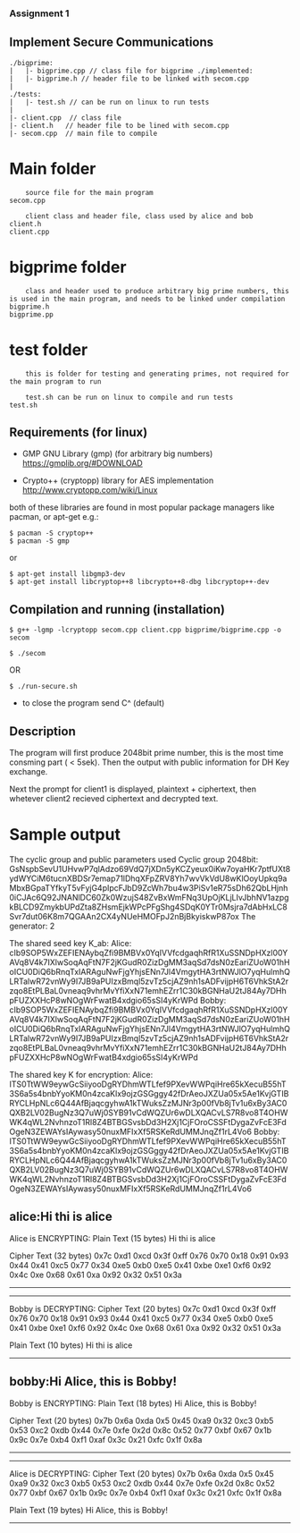 ### Assignment 1
## Implement Secure Communications

	./bigprime:
	|	|- bigprime.cpp // class file for bigprime ./implemented:
	|	|- bigprime.h // header file to be linked with secom.cpp
	|
	./tests:
	|	|- test.sh // can be run on linux to run tests
	|
	|- client.cpp  // class file
	|- client.h   // header file to be lined with secom.cpp
	|- secom.cpp  // main file to compile


# Main folder

		source file for the main program
	secom.cpp

		client class and header file, class used by alice and bob
	client.h
	client.cpp


# bigprime folder

		class and header used to produce arbitrary big prime numbers, this is used in the main program, and needs to be linked under compilation
	bigprime.h
	bigprime.pp


# test folder

		this is folder for testing and generating primes, not required for the main program to run

		test.sh can be run on linux to compile and run tests
	test.sh

## Requirements (for linux)

* GMP GNU Library (gmp) (for arbitrary big numbers)
https://gmplib.org/#DOWNLOAD

* Crypto++ (cryptopp) library for AES implementation
http://www.cryptopp.com/wiki/Linux

both of these libraries are found in most popular package managers like pacman, or apt-get
e.g.:

	$ pacman -S cryptop++
	$ pacman -S gmp

or

	$ apt-get install libgmp3-dev
	$ apt-get install libcryptop++8 libcrypto++8-dbg libcryptop++-dev

## Compilation and running (installation)
	$ g++ -lgmp -lcryptopp secom.cpp client.cpp bigprime/bigprime.cpp -o secom

	$ ./secom

OR

	$ ./run-secure.sh

* to close the program send C^ (default)

## Description

The program will first produce 2048bit prime number, this is the most time consming part ( < 5sek).
Then the output with public information for DH Key exchange.

Next the prompt for client1 is displayed, plaintext + ciphertext, then whetever client2 recieved ciphertext and decrypted text.

# Sample output

The cyclic group and public parameters used
Cyclic group 2048bit:
GsNspbSevU1UHvwP7qlAdzo69VdQ7jXDn5yKCZyeux0iKw7oyaHKr7ptfUXt8ydWYCiM6tucnXBDSr7emap71lDhqXFpZRV8Yh7wvVkVdU8wKlOoyUpkq9aMbxBGpaTYfkyT5vFyjG4pIpcFJbD9ZcWh7bu4w3PiSv1eR75sDh62QbLHjnh0iCJAc6Q92JNANlDC60Zk0WzujS48ZvBxWmFNq3UpOjKLjLIvJbhNV1azpgkBLCD9ZmykbUPdZta8ZHsmEjkWPcPFgShg4SDqK0YTr0Msjra7dAbHxLC8Svr7dut06K8m7QGAAn2CX4yNUeHMOFpJ2nBjBkyiskwP87ox
The generator:
2

The shared seed key K_ab:
	Alice:
cIb9SOP5WxZEFIENAybqZfi9BMBVx0YqIVVfcdgaqhRfR1XuSSNDpHXzl00YAVq8V4k7IXlwSoqAqFtN7F2jKGudR0ZizDgMM3aqSd7dsN0zEariZUoW01hHoICU0DiQ6bRnqTxIARAguNwFjgYhjsENn7Jl4VmgytHA3rtNWJlO7yqHulmhQLRTalwR72vnWy9I7JB9aPUIzxBmql5zvTz5cjAZ9nh1sADFvijpH6T6VhkStA2rzqo8EtPLBaL0vneaq9vhrMvYfiXxN71emhEZrr1C30kBGNHaU2tJ84Ay7DHhpFUZXXHcP8wNOgWrFwatB4xdgio65sSI4yKrWPd
	Bobby:
cIb9SOP5WxZEFIENAybqZfi9BMBVx0YqIVVfcdgaqhRfR1XuSSNDpHXzl00YAVq8V4k7IXlwSoqAqFtN7F2jKGudR0ZizDgMM3aqSd7dsN0zEariZUoW01hHoICU0DiQ6bRnqTxIARAguNwFjgYhjsENn7Jl4VmgytHA3rtNWJlO7yqHulmhQLRTalwR72vnWy9I7JB9aPUIzxBmql5zvTz5cjAZ9nh1sADFvijpH6T6VhkStA2rzqo8EtPLBaL0vneaq9vhrMvYfiXxN71emhEZrr1C30kBGNHaU2tJ84Ay7DHhpFUZXXHcP8wNOgWrFwatB4xdgio65sSI4yKrWPd

The shared key K for encryption:
	Alice:
ITS0TtWW9eywGcSiiyooDgRYDhmWTLfef9PXevWWPqiHre65kXecuB55hT3S6a5s4bnbYyoKM0n4zcaKlx9ojzGSGggy42fDrAeoJXZUa05x5Ae1KvjGTIBRYCLHpNLc6Q44AfBjaqcgyhwA1kTWuksZzMJNr3p00fVb8jTv1u6xBy3AC0QXB2LV02BugNz3Q7uWj0SYB91vCdWQZUr6wDLXQACvLS7R8vo8T4OHWWK4qWL2NvhnzoT1Rl8Z4BTBGSvsbDd3H2Xj1CjFOroCSSFtDygaZvFcE3FdOgeN3ZEWAYsIAywasy50nuxMFIxXf5RSKeRdUMMJnqZf1rL4Vo6
	Bobby:
ITS0TtWW9eywGcSiiyooDgRYDhmWTLfef9PXevWWPqiHre65kXecuB55hT3S6a5s4bnbYyoKM0n4zcaKlx9ojzGSGggy42fDrAeoJXZUa05x5Ae1KvjGTIBRYCLHpNLc6Q44AfBjaqcgyhwA1kTWuksZzMJNr3p00fVb8jTv1u6xBy3AC0QXB2LV02BugNz3Q7uWj0SYB91vCdWQZUr6wDLXQACvLS7R8vo8T4OHWWK4qWL2NvhnzoT1Rl8Z4BTBGSvsbDd3H2Xj1CjFOroCSSFtDygaZvFcE3FdOgeN3ZEWAYsIAywasy50nuxMFIxXf5RSKeRdUMMJnqZf1rL4Vo6

alice:Hi thi is alice
---------------------------------------
Alice is ENCRYPTING:
Plain Text (15 bytes)
Hi thi is alice

Cipher Text (32 bytes)
0x7c 0xd1 0xcd 0x3f 0xff 0x76 0x70 0x18 0x91 0x93 0x44 0x41 0xc5 0x77 0x34 0xe5 0xb0 0xe5 0x41 0xbe 0xe1 0xf6 0x92 0x4c 0xe 0x68 0x61 0xa 0x92 0x32 0x51 0x3a

---------------------------------------
---------------------------------------
Bobby is DECRYPTING:
Cipher Text (20 bytes)
0x7c 0xd1 0xcd 0x3f 0xff 0x76 0x70 0x18 0x91 0x93 0x44 0x41 0xc5 0x77 0x34 0xe5 0xb0 0xe5 0x41 0xbe 0xe1 0xf6 0x92 0x4c 0xe 0x68 0x61 0xa 0x92 0x32 0x51 0x3a

Plain Text (10 bytes)
Hi thi is alice

---------------------------------------
bobby:Hi Alice, this is Bobby!
---------------------------------------
Bobby is ENCRYPTING:
Plain Text (18 bytes)
Hi Alice, this is Bobby!

Cipher Text (20 bytes)
0x7b 0x6a 0xda 0x5 0x45 0xa9 0x32 0xc3 0xb5 0x53 0xc2 0xdb 0x44 0x7e 0xfe 0x2d 0x8c 0x52 0x77 0xbf 0x67 0x1b 0x9c 0x7e 0xb4 0xf1 0xaf 0x3c 0x21 0xfc 0x1f 0x8a

---------------------------------------
---------------------------------------
Alice is DECRYPTING:
Cipher Text (20 bytes)
0x7b 0x6a 0xda 0x5 0x45 0xa9 0x32 0xc3 0xb5 0x53 0xc2 0xdb 0x44 0x7e 0xfe 0x2d 0x8c 0x52 0x77 0xbf 0x67 0x1b 0x9c 0x7e 0xb4 0xf1 0xaf 0x3c 0x21 0xfc 0x1f 0x8a

Plain Text (19 bytes)
Hi Alice, this is Bobby!

---------------------------------------
